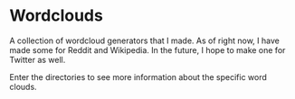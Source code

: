 # Wordclouds
A collection of wordcloud generators that I made.
As of right now, I have made some for Reddit and Wikipedia.
In the future, I hope to make one for Twitter as well. 

Enter the directories to see more information about the specific word clouds. 
